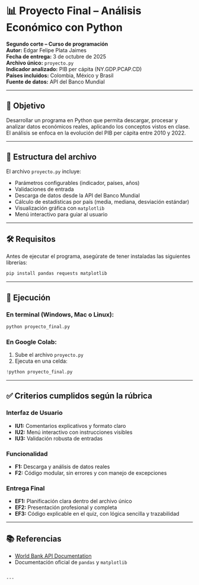 
# 📊 Proyecto Final – Análisis Económico con Python

**Segundo corte – Curso de programación**  
**Autor:** Edgar Felipe Plata Jaimes  
**Fecha de entrega:** 3 de octubre de 2025  
**Archivo único:** `proyecto.py`  
**Indicador analizado:** PIB per cápita (NY.GDP.PCAP.CD)  
**Países incluidos:** Colombia, México y Brasil  
**Fuente de datos:** API del Banco Mundial

---

## 🎯 Objetivo

Desarrollar un programa en Python que permita descargar, procesar y analizar datos económicos reales, aplicando los conceptos vistos en clase. El análisis se enfoca en la evolución del PIB per cápita entre 2010 y 2022.

---

## 🧱 Estructura del archivo

El archivo `proyecto.py` incluye:

- Parámetros configurables (indicador, países, años)
- Validaciones de entrada
- Descarga de datos desde la API del Banco Mundial
- Cálculo de estadísticas por país (media, mediana, desviación estándar)
- Visualización gráfica con `matplotlib`
- Menú interactivo para guiar al usuario

---

## 🛠️ Requisitos

Antes de ejecutar el programa, asegúrate de tener instaladas las siguientes librerías:

```bash
pip install pandas requests matplotlib
```

---

## 🚀 Ejecución

### En terminal (Windows, Mac o Linux):

```bash
python proyecto_final.py
```

### En Google Colab:

1. Sube el archivo `proyecto.py`
2. Ejecuta en una celda:

```python
!python proyecto_final.py
```

---

## ✅ Criterios cumplidos según la rúbrica

### Interfaz de Usuario

- **IU1:** Comentarios explicativos y formato claro
- **IU2:** Menú interactivo con instrucciones visibles
- **IU3:** Validación robusta de entradas

### Funcionalidad

- **F1:** Descarga y análisis de datos reales
- **F2:** Código modular, sin errores y con manejo de excepciones

### Entrega Final

- **EF1:** Planificación clara dentro del archivo único
- **EF2:** Presentación profesional y completa
- **EF3:** Código explicable en el quiz, con lógica sencilla y trazabilidad

---

## 📚 Referencias

- [World Bank API Documentation](https://datahelpdesk.worldbank.org/knowledgebase/articles/889392-about-the-indicators-api-documentation)
- Documentación oficial de `pandas` y `matplotlib`
```

---


